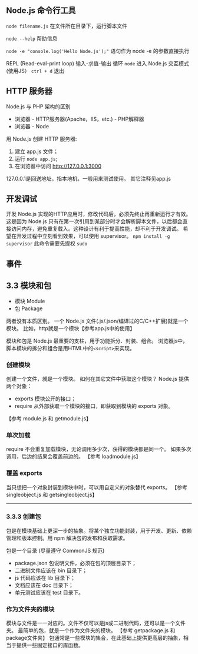 ## Node.js 命令行工具

`node filename.js` 在文件所在目录下，运行脚本文件

`node --help` 帮助信息

`node -e "console.log('Hello Node.js');"` 语句作为 node -e 的参数直接执行

REPL (Read-eval-print loop) 输入-求值-输出 循环
`node` 进入 Node.js 交互模式 (使用JS）
`ctrl + d` 退出


## HTTP 服务器
Node.js 与 PHP 架构的区别

* 浏览器 - HTTP服务器(Apache，IIS，etc.) - PHP解释器
* 浏览器 - Node

用 Node.js 创建 HTTP 服务器:

1. 建立 app.js 文件；
2. 运行 `node app.js`;
3. 在浏览器中访问 http://127.0.0.1:3000

127.0.0.1是回送地址，指本地机，一般用来测试使用。
其它注释见app.js


## 开发调试
开发 Node.js 实现的HTTP应用时，修改代码后，必须先终止再重新运行才有效。这是因为 Node.js 只有在第一次引用到某部分时才会解析脚本文件，以后都会直接访问内存，避免重复载入。这种设计有利于提高性能，却不利于开发调试。
希望在开发过程中立刻看到效果，可以使用 supervisor。
`npm install -g supervisor`
此命令需要先提权 `sudo`

## 事件

## 3.3 模块和包
* 模块 Module
* 包 Package

两者没有本质区别。
一个 Node.js 文件(.js/.json/编译过的C/C++扩展)就是一个模块。
比如，http就是一个模块【参考app.js中的使用】

模块和包是 Node.js 最重要的支柱，用于功能拆分、封装、组合。
浏览器js中，脚本模块的拆分和组合是用HTML中的`<script>`来实现。

### 创建模块
创建一个文件，就是一个模块。
如何在其它文件中获取这个模块？
Node.js 提供两个对象：

* exports 模块公开的接口；
* require 从外部获取一个模块的接口，即获取到模块的 exports 对象。

【参考 module.js 和 getmodule.js】

### 单次加载
require 不会重复加载模块，无论调用多少次，获得的模块都是同一个。
如果多次调用，后边的结果会覆盖前边的。
【参考 loadmodule.js】

### 覆盖 exports
当只想把一个对象封装到模块中时，可以用自定义的对象替代 exports。
【参考 singleobject.js 和 getsingleobject.js】

***

### 3.3.3 创建包
包是在模块基础上更深一步的抽象。将某个独立功能封装，用于开发、更新、依赖管理和版本控制。用 npm 解决包的发布和获取需求。

包是一个目录 (尽量遵守 CommonJS 规范)

* package.json 包说明文件，必须在包的顶层目录下；
* 二进制文件应该在 bin 目录下；
* js 代码应该在 lib 目录下；
* 文档应该在 doc 目录下；
* 单元测试应该在 test 目录下。

### 作为文件夹的模块
模块与文件是一一对应的。文件不仅可以是js或二进制代码，还可以是一个文件夹。
最简单的包，就是一个作为文件夹的模块。
【参考 getpackage.js 和 package文件夹】
包通常是一些模块的集合，在此基础上提供更高层的抽象，相当于提供一些固定接口的库函数。



